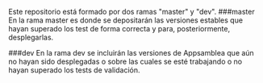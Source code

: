 
Este repositorio está formado por dos ramas "master" y "dev".
###master
En la rama master es donde se depositarán las versiones estables que hayan superado los test de forma correcta y
para, posteriormente, desplegarlas.

###dev
En la rama dev se incluirán las versiones de Appsamblea que aún no hayan sido desplegadas o sobre las cuales se
esté trabajando o no hayan superado los tests de validación.
